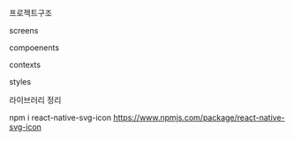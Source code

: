 프로젝트구조

screens

compoenents

contexts

styles



라이브러리 정리

npm i react-native-svg-icon
https://www.npmjs.com/package/react-native-svg-icon
